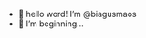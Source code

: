 - 👋 hello word! I’m @biagusmaos
- 🌱 I’m beginning...


<!---
biagusmaos/biagusmaos is a ✨ special ✨ repository because its `README.md` (this file) appears on your GitHub profile.
You can click the Preview link to take a look at your changes.
--->
